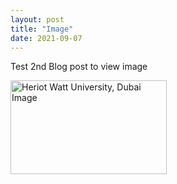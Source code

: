 ```yaml
--- 
layout: post
title: "Image"
date: 2021-09-07
---
```

Test 2nd Blog post to view image
<p>
<image src = "https://www.hw.ac.uk/dubai/img/heriotwattimage.jpg"
alt = "Heriot Watt University, Dubai Image" width = "250" height = "150">
  </p>
